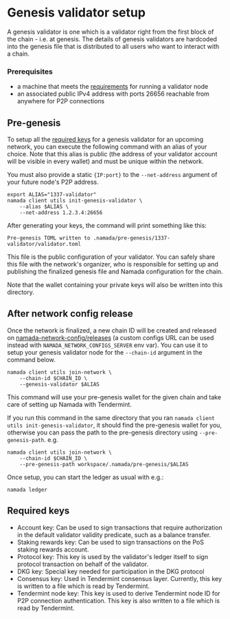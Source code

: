 # Genesis validator setup

A genesis validator is one which is a validator right from the first block of the chain - i.e. at genesis. The details of genesis validators are hardcoded into the genesis file that is distributed to all users who want to interact with a chain.

### Prerequisites

- a machine that meets the [requirements](./install.md#hardware-requirements) for running a validator node
- an associated public IPv4 address with ports 26656 reachable from anywhere for P2P connections

## Pre-genesis

To setup all the [required keys](#required-keys) for a genesis validator for an upcoming network, you can execute the following command with an alias of your choice. Note that this alias is public (the address of your validator account will be visible in every wallet) and must be unique within the network.

You must also provide a static `{IP:port}` to the `--net-address` argument of your future node's P2P address.

```shell
export ALIAS="1337-validator"
namada client utils init-genesis-validator \
    --alias $ALIAS \
    --net-address 1.2.3.4:26656
```

After generating your keys, the command will print something like this:

```shell
Pre-genesis TOML written to .namada/pre-genesis/1337-validator/validator.toml
```

This file is the public configuration of your validator. You can safely share this file with the network's organizer, who is responsible for setting up and publishing the finalized genesis file and Namada configuration for the chain.

Note that the wallet containing your private keys will also be written into this directory.

## After network config release

Once the network is finalized, a new chain ID will be created and released on [namada-network-config/releases](https://github.com/heliaxdev/namada-network-config/releases) (a custom configs URL can be used instead with `NAMADA_NETWORK_CONFIGS_SERVER` env var). You can use it to setup your genesis validator node for the `--chain-id` argument in the command below.

```shell
namada client utils join-network \
    --chain-id $CHAIN_ID \
    --genesis-validator $ALIAS
```

This command will use your pre-genesis wallet for the given chain and take care of setting up Namada with Tendermint.

If you run this command in the same directory that you ran `namada client utils init-genesis-validator`, it should find the pre-genesis wallet for you, otherwise you can pass the path to the pre-genesis directory using `--pre-genesis-path`. e.g.

```shell
namada client utils join-network \
    --chain-id $CHAIN_ID \
    --pre-genesis-path workspace/.namada/pre-genesis/$ALIAS
```

Once setup, you can start the ledger as usual with e.g.:

```shell
namada ledger
```

## Required keys

- Account key: Can be used to sign transactions that require authorization in the default validator validity predicate, such as a balance transfer.
- Staking rewards key: Can be used to sign transactions on the PoS staking rewards account.
- Protocol key: This key is used by the validator's ledger itself to sign protocol transaction on behalf of the validator.
- DKG key: Special key needed for participation in the DKG protocol
- Consensus key: Used in Tendermint consensus layer. Currently, this key is written to a file which is read by Tendermint.
- Tendermint node key: This key is used to derive Tendermint node ID for P2P connection authentication. This key is also written to a file which is read by Tendermint.
